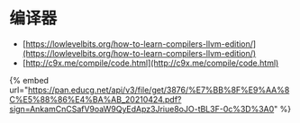 # 编译器



* [https://lowlevelbits.org/how-to-learn-compilers-llvm-edition/](https://lowlevelbits.org/how-to-learn-compilers-llvm-edition/)
* [http://c9x.me/compile/code.html](http://c9x.me/compile/code.html)

{% embed url="https://pan.educg.net/api/v3/file/get/3876/%E7%BB%8F%E9%AA%8C%E5%88%86%E4%BA%AB_20210424.pdf?sign=AnkamCnCSafV9oaW9QyEdApz3Jriue8oJO-tBL3F-0c%3D%3A0" %}
